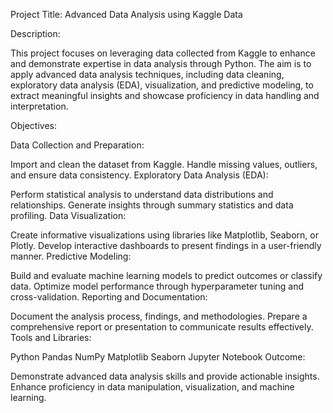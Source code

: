 Project Title: Advanced Data Analysis using Kaggle Data

Description:

This project focuses on leveraging data collected from Kaggle to enhance and demonstrate expertise in data analysis through Python. The aim is to apply advanced data analysis techniques, including data cleaning, exploratory data analysis (EDA), visualization, and predictive modeling, to extract meaningful insights and showcase proficiency in data handling and interpretation.

Objectives:

Data Collection and Preparation:

Import and clean the dataset from Kaggle.
Handle missing values, outliers, and ensure data consistency.
Exploratory Data Analysis (EDA):

Perform statistical analysis to understand data distributions and relationships.
Generate insights through summary statistics and data profiling.
Data Visualization:

Create informative visualizations using libraries like Matplotlib, Seaborn, or Plotly.
Develop interactive dashboards to present findings in a user-friendly manner.
Predictive Modeling:

Build and evaluate machine learning models to predict outcomes or classify data.
Optimize model performance through hyperparameter tuning and cross-validation.
Reporting and Documentation:

Document the analysis process, findings, and methodologies.
Prepare a comprehensive report or presentation to communicate results effectively.
Tools and Libraries:

Python
Pandas
NumPy
Matplotlib
Seaborn
Jupyter Notebook
Outcome:

Demonstrate advanced data analysis skills and provide actionable insights.
Enhance proficiency in data manipulation, visualization, and machine learning.

